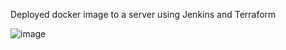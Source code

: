 Deployed docker image to a server using Jenkins and Terraform 

![image](https://user-images.githubusercontent.com/98226143/224472134-8bb26f32-d30f-4698-862b-ee17a951ac19.png)

